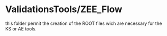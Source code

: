 # ValidationsTools/ZEE_Flow

this folder permit the creation of the ROOT files wich are necessary for the KS or AE tools.
